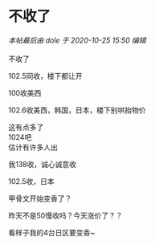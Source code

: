 # 不收了


<i class="pstatus"> 本帖最后由 dole 于 2020-10-25 15:50 编辑 </i><br />
<br />
不收了<img id="aimg_H0454" onclick="zoom(this, this.src, 0, 0, 0)" class="zoom" src="https://cdn.jsdelivr.net/gh/hishis/forum-master/public/images/patch.gif" onmouseover="img_onmouseoverfunc(this)" onload="thumbImg(this)" border="0" alt="" />

102.5同收，楼下都让开

100收美西

102.6收美西，韩国，日本，楼下别哄抬物价

这有点多了<br />
1024吧<br />
估计有许多人出

我138收，诚心诚意收

102.5收，日本

甲骨文开始变香了？

昨天不是50慢收吗？今天涨价了？？

看样子我的4台日区要变香~
